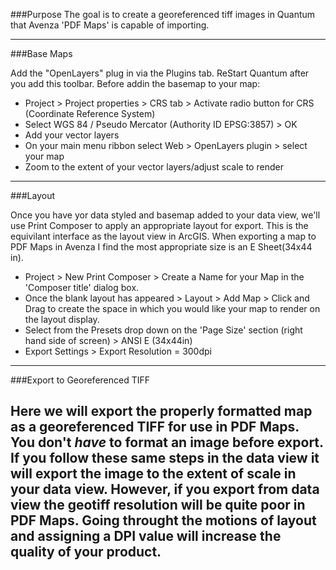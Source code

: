 ###Purpose
The goal is to create a georeferenced tiff images in Quantum that Avenza 'PDF Maps' is capable of importing. 

---
###Base Maps

Add the "OpenLayers" plug in via the Plugins tab. ReStart Quantum after you add this toolbar.
Before addin the basemap to your map:
  - Project > Project properties > CRS tab > Activate radio button for CRS (Coordinate Reference System)
  - Select WGS 84 / Pseudo Mercator (Authority ID EPSG:3857) > OK
  - Add your vector layers 
  - On your main menu ribbon select Web > OpenLayers plugin > select your map
  - Zoom to the extent of your vector layers/adjust scale to render
  
  
---
###Layout

Once you have yor data styled and basemap added to your data view, we'll use Print Composer to apply an appropriate layout for export. This is the equivilant interface as the layout view in ArcGIS. When exporting a map to PDF Maps in Avenza I find the most appropriate size is an E Sheet(34x44 in). 
  - Project > New Print Composer > Create a Name for your Map in the 'Composer title' dialog box.
  - Once the blank layout has appeared > Layout > Add Map > Click and Drag to create the space in which you would like your map to render on the layout display. 
  - Select from the Presets drop down on the 'Page Size' section (right hand side of screen) > ANSI E (34x44in)
  - Export Settings > Export Resolution = 300dpi
 
  
---
###Export to Georeferenced TIFF

Here we will export the properly formatted map as a georeferenced TIFF for use in PDF Maps. You don't <i>have</i> to format an image before export. If you follow these same steps in the data view it will export the image to the extent of scale in your data view. However, if you export from data view the geotiff resolution will be quite poor in PDF Maps. Going throught the motions of layout and assigning a DPI value will increase the quality of your product. 
  -  
